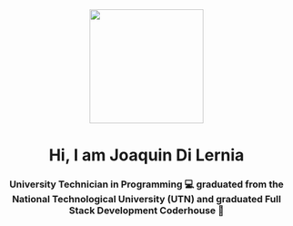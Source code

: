 <div id="header" align="center">
<img src="https://media.giphy.com/media/iIqmM5tTjmpOB9mpbn/giphy.gif" width="200"/>
<h1 align="center"> Hi, I am Joaquin Di Lernia</h1>
<h3 align="center" > University Technician in Programming 💻 graduated from the National Technological University (UTN) and graduated Full Stack Development Coderhouse 🚀</h3>
</div>



<!--
**JoaquinDilernia/JoaquinDiLernia** is a ✨ _special_ ✨ repository because its `README.md` (this file) appears on your GitHub profile.

Here are some ideas to get you started:

- 🔭 I’m currently working on ...
- 🌱 I’m currently learning ...
- 👯 I’m looking to collaborate on ...
- 🤔 I’m looking for help with ...
- 💬 Ask me about ...
- 📫 How to reach me: ...
- 😄 Pronouns: ...
- ⚡ Fun fact: ...
-->
